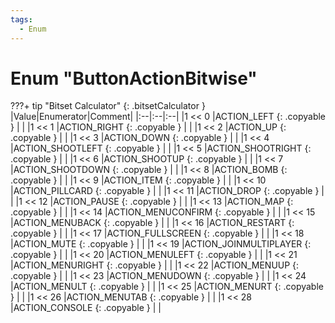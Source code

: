 ```yaml
---
tags:
  - Enum
---
```

# Enum "ButtonActionBitwise"
???+ tip "Bitset Calculator"
    [](#){: .bitsetCalculator }
|Value|Enumerator|Comment|
|:--|:--|:--|
|1 << 0 |ACTION_LEFT {: .copyable } |  |
|1 << 1 |ACTION_RIGHT {: .copyable } |  |
|1 << 2 |ACTION_UP {: .copyable } |  |
|1 << 3 |ACTION_DOWN {: .copyable } |  |
|1 << 4 |ACTION_SHOOTLEFT {: .copyable } |  |
|1 << 5 |ACTION_SHOOTRIGHT {: .copyable } |  |
|1 << 6 |ACTION_SHOOTUP {: .copyable } |  |
|1 << 7 |ACTION_SHOOTDOWN {: .copyable } |  |
|1 << 8 |ACTION_BOMB {: .copyable } |  |
|1 << 9 |ACTION_ITEM {: .copyable } |  |
|1 << 10 |ACTION_PILLCARD {: .copyable } |  |
|1 << 11 |ACTION_DROP {: .copyable } |  |
|1 << 12 |ACTION_PAUSE {: .copyable } |  |
|1 << 13 |ACTION_MAP {: .copyable } |  |
|1 << 14 |ACTION_MENUCONFIRM {: .copyable } |  |
|1 << 15 |ACTION_MENUBACK {: .copyable } |  |
|1 << 16 |ACTION_RESTART {: .copyable } |  |
|1 << 17 |ACTION_FULLSCREEN {: .copyable } |  |
|1 << 18 |ACTION_MUTE {: .copyable } |  |
|1 << 19 |ACTION_JOINMULTIPLAYER {: .copyable } |  |
|1 << 20 |ACTION_MENULEFT {: .copyable } |  |
|1 << 21 |ACTION_MENURIGHT {: .copyable } |  |
|1 << 22 |ACTION_MENUUP {: .copyable } |  |
|1 << 23 |ACTION_MENUDOWN {: .copyable } |  |
|1 << 24 |ACTION_MENULT {: .copyable } |  |
|1 << 25 |ACTION_MENURT {: .copyable } |  |
|1 << 26 |ACTION_MENUTAB {: .copyable } |  |
|1 << 28 |ACTION_CONSOLE {: .copyable } |  |